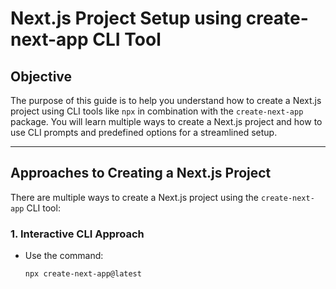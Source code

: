 # Next.js Project Setup using create-next-app CLI Tool

## Objective

The purpose of this guide is to help you understand how to create a Next.js project using CLI tools like `npx` in combination with the `create-next-app` package. You will learn multiple ways to create a Next.js project and how to use CLI prompts and predefined options for a streamlined setup.

---

## Approaches to Creating a Next.js Project

There are multiple ways to create a Next.js project using the `create-next-app` CLI tool:

### 1. Interactive CLI Approach

- Use the command:

  ```bash
  npx create-next-app@latest

